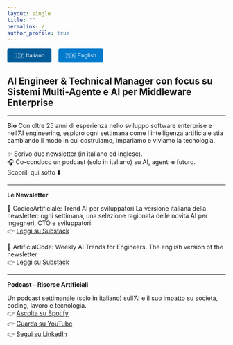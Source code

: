 ```yaml
---
layout: single
title: ""
permalink: /
author_profile: true
---
```


<style>
  .lang-tabs { display: flex; gap: 1rem; margin-bottom: 1rem; }
  .lang-tabs button {
    padding: 0.5rem 1rem;
    border: none;
    background: #007acc;
    color: white;
    cursor: pointer;
    border-radius: 4px;
  }
  .lang-tabs button.active { background: #005b99; }
  .lang-section { display: none; }
  .lang-section.active { display: block; }
</style>

<div class="lang-tabs">
  <button onclick="showLang('it')" class="active">🇮🇹 Italiano</button>
  <button onclick="showLang('en')">🇬🇧 English</button>
</div>

<div id="it" class="lang-section active" markdown="1">

## AI Engineer & Technical Manager con focus su Sistemi Multi-Agente e AI per Middleware Enterprise

---

**Bio**
Con oltre 25 anni di esperienza nello sviluppo software enterprise e nell’AI engineering, esploro ogni settimana come l’intelligenza artificiale stia cambiando il modo in cui costruiamo, impariamo e viviamo la tecnologia.

✨ Scrivo due newsletter (in italiano ed inglese).<br/>
🎧 Co-conduco un podcast (solo in italiano) su AI, agenti e futuro.<br/>
Scoprili qui sotto ⬇️

---

**Le Newsletter**

🧠 CodiceArtificiale: Trend AI per sviluppatori
La versione italiana della newsletter: ogni settimana, una selezione ragionata delle novità AI per ingegneri, CTO e sviluppatori.<br/>
👉 [Leggi su Substack](https://codiceartificiale.substack.com/)

🧠 ArtificialCode: Weekly AI Trends for Engineers. The english version of the newsletter<br/>
👉 [Leggi su Substack](https://artificialcode.substack.com/)

---

**Podcast – Risorse Artificiali**

Un podcast settimanale (solo in italiano) sull’AI e il suo impatto su società, coding, lavoro e tecnologia.<br/>
👉 [Ascolta su Spotify](https://open.spotify.com/show/16dTKEEtKkIzhr1JJNMmSF?si=900902f2dca8442e)<br/>
👉 [Guarda su YouTube](https://www.youtube.com/channel/UCYQgzIby7QHkXBonTWk-2Fg)<br/>
👉 [Segui su LinkedIn](https://www.linkedin.com/company/risorseartificiali)<br/>

</div>

<div id="en" class="lang-section" markdown="1">

## AI Engineer & Technical Manager focusing on Multi-Agent Systems, and AI for Enterprise Middleware

---

**About me**
With over 25 years of experience in enterprise software development and AI engineering, I explore how artificial intelligence is transforming the way we build, learn, and live with technology.

✍️ I write two newsletters (Italian and English).
🎧 I co-host a podcast (Italian only) about AI, agents, and the future.
Check them out below ⬇️

---

**Newsletters**

🧠 ArtificialCode: Weekly AI Trends for Engineers
A curated selection of AI trends for engineers, CTOs, and developers.
👉 [Read on Substack](https://artificialcode.substack.com/)

🧠 CodiceArtificiale
Italian-language version for technical AI insights.
👉 [Read on Substack](https://codiceartificiale.substack.com/)

---

**Podcast – Risorse Artificiali**

A weekly podcast (Italian only) about AI and its impact on society, coding, work, and technology.
👉 [Listen on Spotify](https://open.spotify.com/show/16dTKEEtKkIzhr1JJNMmSF?si=900902f2dca8442e)
👉 [Watch on YouTube](https://www.youtube.com/channel/UCYQgzIby7QHkXBonTWk-2Fg)
👉 [Follow on LinkedIn](https://www.linkedin.com/company/risorseartificiali)

</div>

<script>
function showLang(lang) {
  document.querySelectorAll('.lang-section').forEach(el => el.classList.remove('active'));
  document.querySelectorAll('.lang-tabs button').forEach(btn => btn.classList.remove('active'));
  document.getElementById(lang).classList.add('active');
  event.target.classList.add('active');
}
</script>
